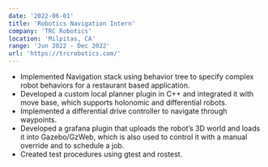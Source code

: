 ```yaml
---
date: '2022-06-01'
title: 'Robotics Navigation Intern'
company: 'TRC Robotics'
location: 'Milpitas, CA'
range: 'Jun 2022 - Dec 2022'
url: 'https://trcrobotics.com/'
---
```


- Implemented Navigation stack using behavior tree to specify complex robot behaviors for a restaurant based application.
- Developed a custom local planner plugin in C++ and integrated it with move base, which supports holonomic and differential
robots.
- Implemented a differential drive controller to navigate through waypoints.
- Developed a grafana plugin that uploads the robot’s 3D world and loads it into Gazebo/GzWeb, which is also used to control it
with a manual override and to schedule a job.
- Created test procedures using gtest and rostest.

